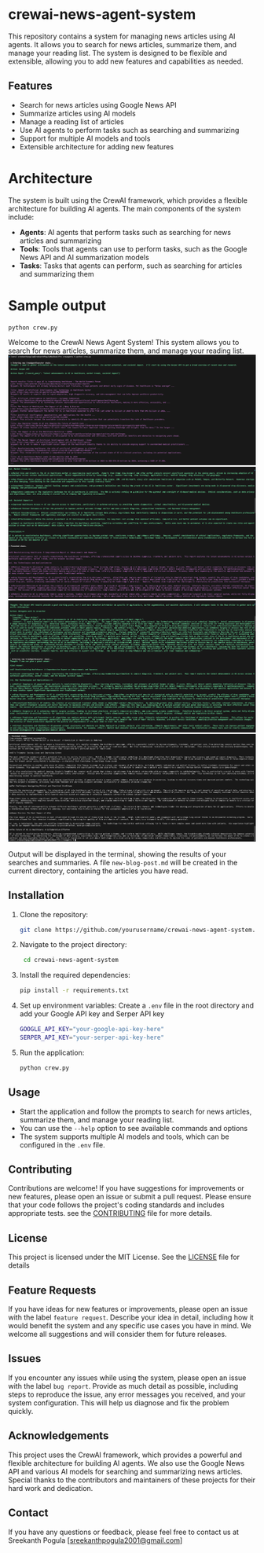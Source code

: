 # crewai-news-agent-system
This repository contains a system for managing news articles using AI agents. It allows you to search for news articles, summarize them, and manage your reading list.
The system is designed to be flexible and extensible, allowing you to add new features and capabilities as needed.

## Features
- Search for news articles using Google News API
- Summarize articles using AI models
- Manage a reading list of articles
- Use AI agents to perform tasks such as searching and summarizing
- Support for multiple AI models and tools
- Extensible architecture for adding new features

# Architecture
The system is built using the CrewAI framework, which provides a flexible architecture for building AI agents. The main components of the system include:
- **Agents**: AI agents that perform tasks such as searching for news articles and summarizing
- **Tools**: Tools that agents can use to perform tasks, such as the Google News API and AI summarization models
- **Tasks**: Tasks that agents can perform, such as searching for articles and summarizing them

# Sample output
```
python crew.py
```
Welcome to the CrewAI News Agent System!
This system allows you to search for news articles, summarize them, and manage your reading list.
![alt text](assets/serper_api.png)
![alt text](assets/finished_chain.png)
![alt text](assets/final_answer.png)
![alt text](assets/final_output.png)

Output will be displayed in the terminal, showing the results of your searches and summaries.
A file `new-blog-post.md` will be created in the current directory, containing the articles you have read.

## Installation
1. Clone the repository:
   ```bash
   git clone https://github.com/yourusername/crewai-news-agent-system.git
   ```
2. Navigate to the project directory:
   ```bash
    cd crewai-news-agent-system
    ```
3. Install the required dependencies:
    ```bash
    pip install -r requirements.txt
    ```
4. Set up environment variables:
    Create a `.env` file in the root directory and add your
    Google API key and Serper API key
    ```bash
    GOOGLE_API_KEY="your-google-api-key-here"
    SERPER_API_KEY="your-serper-api-key-here"
    ```
5. Run the application:
    ```bash
    python crew.py
    ```

## Usage
- Start the application and follow the prompts to search for news articles, summarize them, and manage your reading list.
- You can use the `--help` option to see available commands and options
- The system supports multiple AI models and tools, which can be configured in the `.env` file.
## Contributing
Contributions are welcome! If you have suggestions for improvements or new features, please open an issue or submit a pull request.
Please ensure that your code follows the project's coding standards and includes appropriate tests.
see the [CONTRIBUTING](CONTRIBUTING) file for more details.

## License
This project is licensed under the MIT License. See the [LICENSE](LICENSE) file for details

## Feature Requests
If you have ideas for new features or improvements, please open an issue with the label `feature request`. Describe your idea in detail, including how it would benefit the system and any specific use cases you have in mind. We welcome all suggestions and will consider them for future releases.
## Issues
If you encounter any issues while using the system, please open an issue with the label `bug report`. Provide as much detail as possible, including steps to reproduce the issue, any error messages you received, and your system configuration. This will help us diagnose and fix the problem quickly.
## Acknowledgements
This project uses the CrewAI framework, which provides a powerful and flexible architecture for building AI agents. We also use the Google News API and various AI models for searching and summarizing news articles.
Special thanks to the contributors and maintainers of these projects for their hard work and dedication.
## Contact
If you have any questions or feedback, please feel free to contact us at  Sreekanth Pogula [sreekanthpogula2001@gmail.com]
